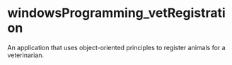 # windowsProgramming_vetRegistration
An application that uses object-oriented principles to register animals for a veterinarian.
